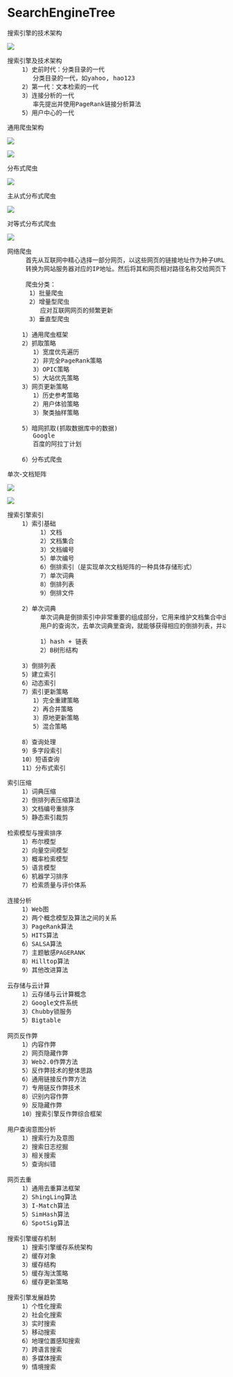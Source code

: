 # SearchEngineTree

搜索引擎的技术架构

![](https://i.imgur.com/A36P224.jpg)

<pre>
搜索引擎及技术架构
    1）史前时代：分类目录的一代
       分类目录的一代，如yahoo, hao123
	2）第一代：文本检索的一代
	3）连接分析的一代
       率先提出并使用PageRank链接分析算法
	5）用户中心的一代
</pre>

通用爬虫架构

![](https://i.imgur.com/4VktTuf.jpg)

![](https://i.imgur.com/39poKGB.jpg)

分布式爬虫

![](https://i.imgur.com/lShlacI.jpg)

主从式分布式爬虫

![](https://i.imgur.com/FLYey3R.jpg)

对等式分布式爬虫

![](https://i.imgur.com/pFBGShk.jpg)

<pre>
网络爬虫
     首先从互联网中精心选择一部分网页，以这些网页的链接地址作为种子URL，将这些种子URL放入待抓取URL队列中，爬虫从待抓取URL队列依次读取，并将URL通过DNS解析，把链接地址
     转换为网站服务器对应的IP地址。然后将其和网页相对路径名称交给网页下载器，网页下载器负责页面内容的下载，对于下载到本地的网页，一方面将其存储到页面库中，等待建立索引等后续处理，另一方面将下载网页的URL放入已抓取URL队列中，这个队列记载了爬虫系统已经下载过的网页URL，以避免网页的重复抓取，对于刚下载的网页，从中抽取出所包含的所有链接信息，并在已抓取URL队列中检查，如果发现链接没有被抓取过，则将这个URL放入待抓取队列末尾，在之后的抓取调度中会下载这个URL对应的网页。如此这般，形成循环，知道待抓取URL队列为空。

     爬虫分类：
      1）批量爬虫
	  2）增量型爬虫
	     应对互联网网页的频繁更新
	  3）垂直型爬虫

    1）通用爬虫框架
	2）抓取策略
       1）宽度优先遍历
       2）非完全PageRank策略
       3）OPIC策略
       5）大站优先策略 
    3）网页更新策略
       1）历史参考策略
       2）用户体验策略
       3）聚类抽样策略

	5）暗网抓取(抓取数据库中的数据)
       Google
       百度的阿拉丁计划

	6）分布式爬虫
</pre>

单次-文档矩阵

![](https://i.imgur.com/p2KGu4S.jpg)

![](https://i.imgur.com/ps6xrVz.jpg)
	
<pre>
搜索引擎索引
    1）索引基础
         1）文档
         2）文档集合
         3）文档编号
         5）单次编号
         6）倒排索引（是实现单次文档矩阵的一种具体存储形式）
         7）单次词典
         8）倒排列表
         9）倒排文件 

	2）单次词典
         单次词典是倒排索引中非常重要的组成部分，它用来维护文档集合中出现过的所有单词的相关信息，同时用来记录某个单次对应的倒排列表在倒排文件中的位置信息。在支持搜索时，根据
         用户的查询次，去单次词典里查询，就能够获得相应的倒排列表，并以此作为后续排序的基础

         1）hash + 链表
         2）B树形结构

	3）倒排列表
	5）建立索引
	6）动态索引
	7）索引更新策略
       1）完全重建策略
       2）再合并策略
       3）原地更新策略
       5）混合策略

	8）查询处理
	9）多字段索引
	10）短语查询
	11）分布式索引
</pre>

<pre>
索引压缩
    1）词典压缩
    2）倒排列表压缩算法
    3）文档编号重排序
    5）静态索引裁剪	

检索模型与搜索排序
    1）布尔模型
	2）向量空间模型
	3）概率检索模型
	5）语言模型
	6）机器学习排序
	7）检索质量与评价体系

连接分析
    1）Web图
	2）两个概念模型及算法之间的关系
	3）PageRank算法
	5）HITS算法
	6）SALSA算法
	7）主题敏感PAGERANK
	8）Hilltop算法
	9）其他改进算法

云存储与云计算
    1）云存储与云计算概念
	2）Google文件系统
	3）Chubby锁服务
	5）Bigtable

网页反作弊
    1）内容作弊
	2）网页隐藏作弊
	3）Web2.0作弊方法
	5）反作弊技术的整体思路
	6）通用链接反作弊方法
	7）专用链反作弊技术
	8）识别内容作弊
	9）反隐藏作弊
	10）搜索引擎反作弊综合框架

用户查询意图分析
    1）搜索行为及意图
	2）搜索日志挖掘
	3）相关搜索
	5）查询纠错

网页去重
    1）通用去重算法框架
	2）ShingLing算法
	3）I-Match算法
	5）SimHash算法
	6）SpotSig算法

搜索引擎缓存机制
    1）搜索引擎缓存系统架构
	2）缓存对象
	3）缓存结构
	5）缓存淘汰策略
	6）缓存更新策略

搜索引擎发展趋势
    1）个性化搜索
	2）社会化搜索
	3）实时搜索
	5）移动搜索
	6）地理位置感知搜索
	7）跨语言搜索
	8）多媒体搜索
	9）情境搜索
</pre>
